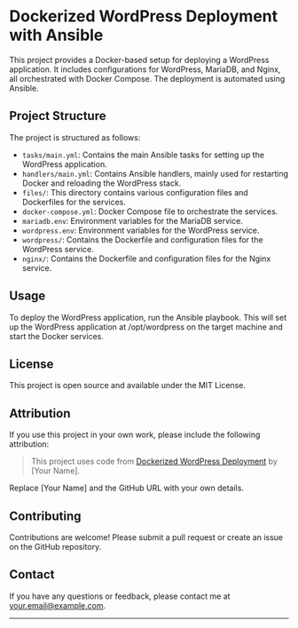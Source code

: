 # Dockerized WordPress Deployment with Ansible

This project provides a Docker-based setup for deploying a WordPress application. It includes configurations for WordPress, MariaDB, and Nginx, all orchestrated with Docker Compose. The deployment is automated using Ansible.

## Project Structure

The project is structured as follows:

- `tasks/main.yml`: Contains the main Ansible tasks for setting up the WordPress application.
- `handlers/main.yml`: Contains Ansible handlers, mainly used for restarting Docker and reloading the WordPress stack.
- `files/`: This directory contains various configuration files and Dockerfiles for the services.
- `docker-compose.yml`: Docker Compose file to orchestrate the services.
- `mariadb.env`: Environment variables for the MariaDB service.
- `wordpress.env`: Environment variables for the WordPress service.
- `wordpress/`: Contains the Dockerfile and configuration files for the WordPress service.
- `nginx/`: Contains the Dockerfile and configuration files for the Nginx service.

## Usage

To deploy the WordPress application, run the Ansible playbook. This will set up the WordPress application at /opt/wordpress on the target machine and start the Docker services.

## License

This project is open source and available under the MIT License.

## Attribution

If you use this project in your own work, please include the following attribution:

> This project uses code from [Dockerized WordPress Deployment](https://github.com/gsusi/yourrepository) by [Your Name].

Replace [Your Name] and the GitHub URL with your own details.

## Contributing

Contributions are welcome! Please submit a pull request or create an issue on the GitHub repository.

## Contact

If you have any questions or feedback, please contact me at your.email@example.com.

---
